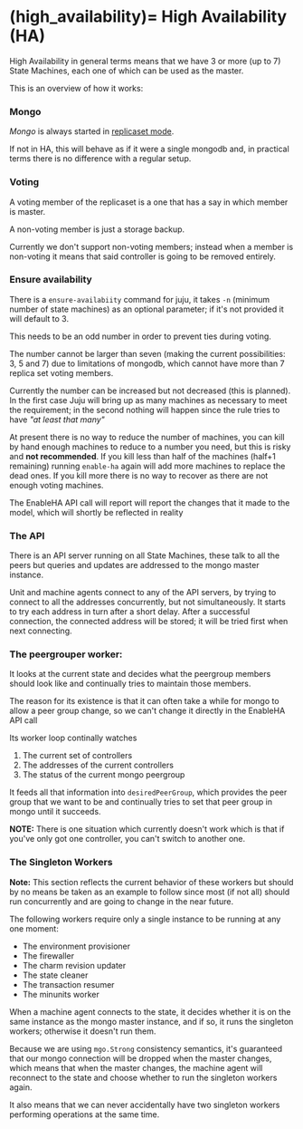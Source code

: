 (high_availability)=
High Availability (HA)
======================


High Availability in general terms means that we have 3 or more (up to 7)
State Machines, each one of which can be used as the master.

This is an overview of how it works:

### Mongo
_Mongo_ is always started in [replicaset mode](http://docs.mongodb.org/manual/replication/).

 If not in HA, this will behave as if it were a single mongodb and, in practical
terms there is no difference with a regular setup.

### Voting

A voting member of the replicaset is a one that has a say in which member is master.

A non-voting member is just a storage backup.

Currently we don't support non-voting members; instead when a member is non-voting it
means that said controller is going to be removed entirely.

### Ensure availability

There is a `ensure-availabiity` command for juju, it takes `-n` (minimum number
 of state machines) as an optional parameter; if it's not provided it will
default to 3.

 This needs to be an odd number in order to prevent ties during voting.

 The number cannot be larger than seven (making the current possibilities: 3,
5 and 7) due to limitations of mongodb, which cannot have more than 7
replica set voting members.

 Currently the number can be increased but not decreased (this is planned).
In the first case Juju will bring up as many machines as necessary to meet the
requirement; in the second nothing will happen since the rule tries to have
_"at least that many"_

 At present there is no way to reduce the number of machines, you can kill by
hand enough machines to reduce to a number you need, but this is risky and
**not recommended**. If you kill less than half of the machines (half+1
remaining) running `enable-ha` again will add more machines to
replace the dead ones. If you kill more there is no way to recover as there
are not enough voting machines.

 The EnableHA API call will report will report the changes that it
made to the model, which will shortly be reflected in reality
### The API

 There is an API server running on all State Machines, these talk to all
the peers but queries and updates are addressed to the mongo master instance.

 Unit and machine agents connect to any of the API servers, by trying to connect
to all the addresses concurrently, but not simultaneously. It starts to try each
address in turn after a short delay. After a successful connection, the
connected address will be stored; it will be tried first when next connecting.

### The peergrouper worker:

 It looks at the current state and decides what the peergroup members should
look like and continually tries to maintain those members.

 The reason for its existence is that it can often take a while for mongo to
allow a peer group change, so we can't change it directly in the
EnableHA API call

 Its worker loop continally watches

 1. The current set of controllers
 2. The addresses of the current controllers
 3. The status of the current mongo peergroup

It feeds all that information into `desiredPeerGroup`, which provides the peer
group that we want to be and continually tries to set that peer group in mongo
until it succeeds.

**NOTE:** There is one situation which currently doesn't work which is
that if you've only got one controller, you can't switch to another one.

### The Singleton Workers

**Note:** This section reflects the current behavior of these workers but
should by no means be taken as an example to follow since most (if not all)
should run concurrently and are going to change in the near future.

The following workers require only a single instance to be running
at any one moment:

 * The environment provisioner
 * The firewaller
 * The charm revision updater
 * The state cleaner
 * The transaction resumer
 * The minunits worker

When a machine agent connects to the state, it decides whether
it is on the same instance as the mongo master instance, and
if so, it runs the singleton workers; otherwise it doesn't run them.

Because we are using `mgo.Strong` consistency semantics,
it's guaranteed that our mongo connection will be dropped
when the master changes, which means that when the
master changes, the machine agent will reconnect to the
state and choose whether to run the singleton workers again.

It also means that we can never accidentally have two
singleton workers performing operations at the same time.
